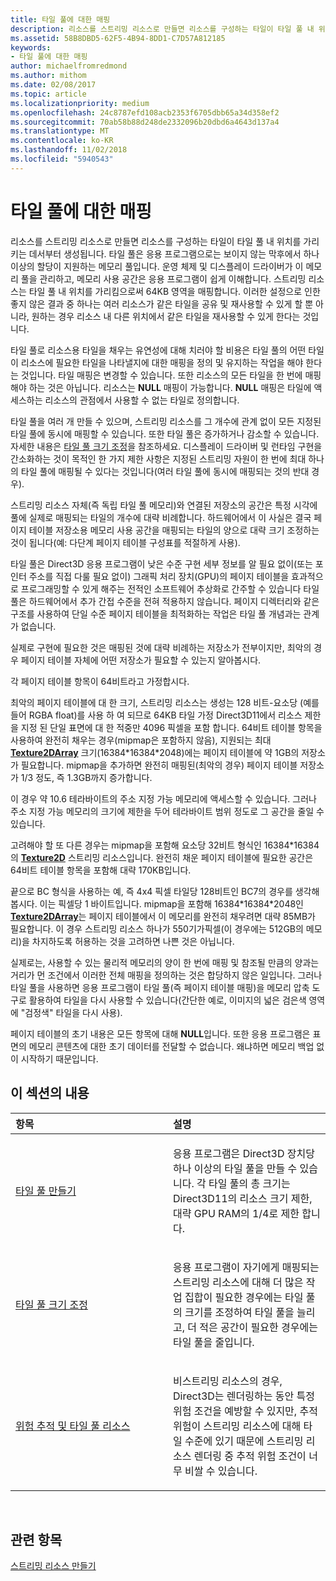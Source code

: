 ```yaml
---
title: 타일 풀에 대한 매핑
description: 리소스를 스트리밍 리소스로 만들면 리소스를 구성하는 타일이 타일 풀 내 위치를 가리키는 데서부터 생성됩니다. 타일 풀은 응용 프로그램으로는 보이지 않는 막후에서 하나 이상의 할당이 지원하는 메모리 풀입니다.
ms.assetid: 58B8DBD5-62F5-4B94-8DD1-C7D57A812185
keywords:
- 타일 풀에 대한 매핑
author: michaelfromredmond
ms.author: mithom
ms.date: 02/08/2017
ms.topic: article
ms.localizationpriority: medium
ms.openlocfilehash: 24c8787efd108acb2353f6705dbb65a34d358ef2
ms.sourcegitcommit: 70ab58b88d248de2332096b20dbd6a4643d137a4
ms.translationtype: MT
ms.contentlocale: ko-KR
ms.lasthandoff: 11/02/2018
ms.locfileid: "5940543"
---
```

# <a name="mappings-are-into-a-tile-pool"></a>타일 풀에 대한 매핑


리소스를 스트리밍 리소스로 만들면 리소스를 구성하는 타일이 타일 풀 내 위치를 가리키는 데서부터 생성됩니다. 타일 풀은 응용 프로그램으로는 보이지 않는 막후에서 하나 이상의 할당이 지원하는 메모리 풀입니다. 운영 체제 및 디스플레이 드라이버가 이 메모리 풀을 관리하고, 메모리 사용 공간은 응용 프로그램이 쉽게 이해합니다. 스트리밍 리소스는 타일 풀 내 위치를 가리킴으로써 64KB 영역을 매핑합니다. 이러한 설정으로 인한 좋지 않은 결과 중 하나는 여러 리소스가 같은 타일을 공유 및 재사용할 수 있게 할 뿐 아니라, 원하는 경우 리소스 내 다른 위치에서 같은 타일을 재사용할 수 있게 한다는 것입니다.

타일 풀로 리소스용 타일을 채우는 유연성에 대해 치러야 할 비용은 타일 풀의 어떤 타일이 리소스에 필요한 타일을 나타낼지에 대한 매핑을 정의 및 유지하는 작업을 해야 한다는 것입니다. 타일 매핑은 변경할 수 있습니다. 또한 리소스의 모든 타일을 한 번에 매핑해야 하는 것은 아닙니다. 리소스는 **NULL** 매핑이 가능합니다. **NULL** 매핑은 타일에 액세스하는 리소스의 관점에서 사용할 수 없는 타일로 정의합니다.

타일 풀을 여러 개 만들 수 있으며, 스트리밍 리소스를 그 개수에 관계 없이 모든 지정된 타일 풀에 동시에 매핑할 수 있습니다. 또한 타일 풀은 증가하거나 감소할 수 있습니다. 자세한 내용은 [타일 풀 크기 조정](tile-pool-resizing.md)을 참조하세요. 디스플레이 드라이버 및 런타임 구현을 간소화하는 것이 목적인 한 가지 제한 사항은 지정된 스트리밍 자원이 한 번에 최대 하나의 타일 풀에 매핑될 수 있다는 것입니다(여러 타일 풀에 동시에 매핑되는 것의 반대 경우).

스트리밍 리소스 자체(즉 독립 타일 풀 메모리)와 연결된 저장소의 공간은 특정 시각에 풀에 실제로 매핑되는 타일의 개수에 대략 비례합니다. 하드웨어에서 이 사실은 결국 페이지 테이블 저장소용 메모리 사용 공간을 매핑되는 타일의 양으로 대략 크기 조정하는 것이 됩니다(예: 다단계 페이지 테이블 구성표를 적절하게 사용).

타일 풀은 Direct3D 응용 프로그램이 낮은 수준 구현 세부 정보를 알 필요 없이(또는 포인터 주소를 직접 다룰 필요 없이) 그래픽 처리 장치(GPU)의 페이지 테이블을 효과적으로 프로그래밍할 수 있게 해주는 전적인 소프트웨어 추상화로 간주할 수 있습니다 타일 풀은 하드웨어에서 추가 간접 수준을 전혀 적용하지 않습니다. 페이지 디렉터리와 같은 구조를 사용하여 단일 수준 페이지 테이블을 최적화하는 작업은 타일 풀 개념과는 관계가 없습니다.

실제로 구현에 필요한 것은 매핑된 것에 대략 비례하는 저장소가 전부이지만, 최악의 경우 페이지 테이블 자체에 어떤 저장소가 필요할 수 있는지 알아봅시다.

각 페이지 테이블 항목이 64비트라고 가정합시다.

최악의 페이지 테이블에 대 한 크기, 스트리밍 리소스는 생성는 128 비트-요소당 (예를 들어 RGBA float)를 사용 하 여 되므로 64KB 타일 가정 Direct3D11에서 리소스 제한을 지정 된 단일 표면에 대 한 적중만 4096 픽셀을 포함 합니다. 64비트 테이블 항목을 사용하여 완전히 채우는 경우(mipmap은 포함하지 않음), 지원되는 최대 [**Texture2DArray**](https://msdn.microsoft.com/library/windows/desktop/ff471526) 크기(16384\*16384\*2048)에는 페이지 테이블에 약 1GB의 저장소가 필요합니다. mipmap을 추가하면 완전히 매핑된(최악의 경우) 페이지 테이블 저장소가 1/3 정도, 즉 1.3GB까지 증가합니다.

이 경우 약 10.6 테라바이트의 주소 지정 가능 메모리에 액세스할 수 있습니다. 그러나 주소 지정 가능 메모리의 크기에 제한을 두어 테라바이트 범위 정도로 그 공간을 줄일 수 있습니다.

고려해야 할 또 다른 경우는 mipmap을 포함해 요소당 32비트 형식인 16384\*16384의 [**Texture2D**](https://msdn.microsoft.com/library/windows/desktop/ff471525) 스트리밍 리소스입니다. 완전히 채운 페이지 테이블에 필요한 공간은 64비트 테이블 항목을 포함해 대략 170KB입니다.

끝으로 BC 형식을 사용하는 예, 즉 4x4 픽셀 타일당 128비트인 BC7의 경우를 생각해봅시다. 이는 픽셀당 1 바이트입니다. mipmap을 포함해 16384\*16384\*2048인 [**Texture2DArray**](https://msdn.microsoft.com/library/windows/desktop/ff471526)는 페이지 테이블에서 이 메모리를 완전히 채우려면 대략 85MB가 필요합니다. 이 경우 스트리밍 리소스 하나가 550기가픽셀(이 경우에는 512GB의 메모리)을 차지하도록 허용하는 것을 고려하면 나쁜 것은 아닙니다.

실제로는, 사용할 수 있는 물리적 메모리의 양이 한 번에 매핑 및 참조될 만큼의 양과는 거리가 먼 조건에서 이러한 전체 매핑을 정의하는 것은 합당하지 않은 일입니다. 그러나 타일 풀을 사용하면 응용 프로그램이 타일 풀(즉 페이지 테이블 매핑)을 메모리 압축 도구로 활용하여 타일을 다시 사용할 수 있습니다(간단한 예로, 이미지의 넓은 검은색 영역에 "검정색" 타일을 다시 사용).

페이지 테이블의 초기 내용은 모든 항목에 대해 **NULL**입니다. 또한 응용 프로그램은 표면의 메모리 콘텐츠에 대한 초기 데이터를 전달할 수 없습니다. 왜냐하면 메모리 백업 없이 시작하기 때문입니다.

## <a name="span-idin-this-sectionspanin-this-section"></a><span id="in-this-section"></span>이 섹션의 내용


<table>
<colgroup>
<col width="50%" />
<col width="50%" />
</colgroup>
<thead>
<tr class="header">
<th align="left">항목</th>
<th align="left">설명</th>
</tr>
</thead>
<tbody>
<tr class="odd">
<td align="left"><p><a href="tile-pool-creation.md">타일 풀 만들기</a></p></td>
<td align="left"><p>응용 프로그램은 Direct3D 장치당 하나 이상의 타일 풀을 만들 수 있습니다. 각 타일 풀의 총 크기는 Direct3D11의 리소스 크기 제한, 대략 GPU RAM의 1/4로 제한 합니다.</p></td>
</tr>
<tr class="even">
<td align="left"><p><a href="tile-pool-resizing.md">타일 풀 크기 조정</a></p></td>
<td align="left"><p>응용 프로그램이 자기에게 매핑되는 스트리밍 리소스에 대해 더 많은 작업 집합이 필요한 경우에는 타일 풀의 크기를 조정하여 타일 풀을 늘리고, 더 적은 공간이 필요한 경우에는 타일 풀을 줄입니다.</p></td>
</tr>
<tr class="odd">
<td align="left"><p><a href="hazard-tracking-versus-tile-pool-resources.md">위험 추적 및 타일 풀 리소스</a></p></td>
<td align="left"><p>비스트리밍 리소스의 경우, Direct3D는 렌더링하는 동안 특정 위험 조건을 예방할 수 있지만, 추적 위험이 스트리밍 리소스에 대해 타일 수준에 있기 때문에 스트리밍 리소스 렌더링 중 추적 위험 조건이 너무 비쌀 수 있습니다.</p></td>
</tr>
</tbody>
</table>

 

## <a name="span-idrelated-topicsspanrelated-topics"></a><span id="related-topics"></span>관련 항목


[스트리밍 리소스 만들기](creating-streaming-resources.md)

 

 




